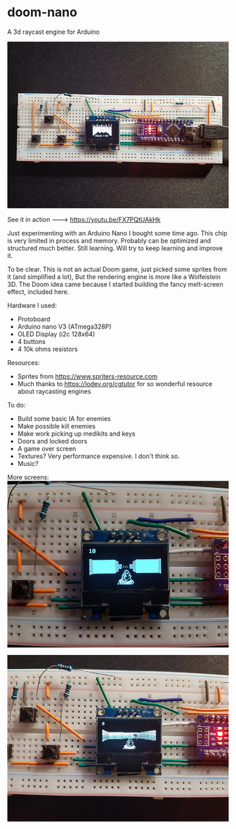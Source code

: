 # doom-nano
A 3d raycast engine for Arduino

![](/screen-1.jpg?raw=true)

See it in action --->
https://youtu.be/FX7PQtUAkHk

Just experimenting with an Arduino Nano I bought some time ago. This chip is very limited in process and memory.
Probably can be optimized and structured much better. Still learning.
Will try to keep learning and improve it.

To be clear. This is not an actual Doom game, just picked some sprites from it (and simplified a lot), But the rendering engine is more like a Wolfeistein 3D. The Doom idea came because I started building the fancy melt-screen effect, included here.

Hardware I used:
- Protoboard
- Arduino nano V3 (ATmega328P)
- OLED Display (i2c 128x64)
- 4 buttons
- 4 10k ohms resistors

Resources:
- Sprites from https://www.spriters-resource.com
- Much thanks to https://lodev.org/cgtutor for so wonderful resource about raycasting engines

To do:
- Build some basic IA for enemies
- Make possible kill enemies
- Make work picking up medikits and keys
- Doors and locked doors
- A game over screen
- Textures? Very performance expensive. I don't think so.
- Music? 

More screens:
![](/screen-2.jpg?raw=true)

![](/screen-3.jpg?raw=true)
